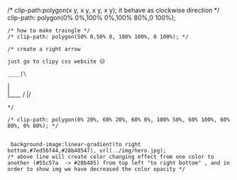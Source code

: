  /* clip-path:polygon(x y, x y, x y, x y);  it behave as clockwise direction  */
    clip-path: polygon(0% 0%,100% 0%,100% 80%,0 100%);

   

    /* how to make traingle */
    /* clip-path: polygon(50% 0,50% 0, 100% 100%, 0 100%); */

    /* create a right arrow 

    just go to clipy css website 😒
     
    ____|\
   |      \
   |____  /
        |/

    */

    /* clip-path: polygon(0% 20%, 60% 20%, 60% 0%, 100% 50%, 60% 100%, 60% 80%, 0% 80%); */


     background-image:linear-gradient(to right bottom,#7ed56f44,#28b48547), url(../img/hero.jpg); 
    /* above line will create color changing effect from one color to another (#55c57a  -> #28b485) from top left "to right bottom" , and in order to show img we have decreased the color opacity */
   